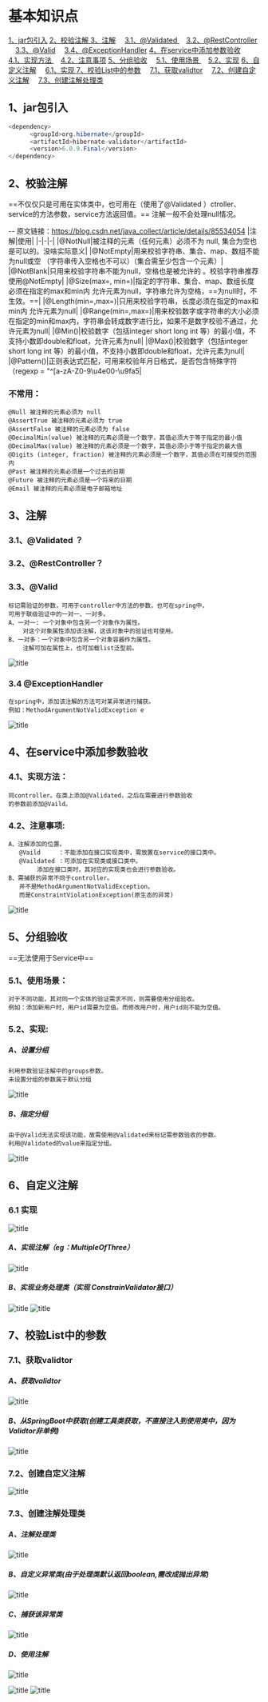 
# 基本知识点
<a href='#1'>1、jar包引入</a>
<a href='#2'>2、校验注解 </a>
<a href='#3'>3、注解</a>
&emsp;<a href='#3.1'>3.1、@Validated </a>
&emsp;<a href='#3.2'>3.2、@RestController</a>
&emsp;<a href='#3.3'>3.3、@Valid</a>
&emsp;<a href='#3.4'>3.4、@ExceptionHandler</a>
<a href='#4'>4、在service中添加参数验收</a>
&emsp;<a href='#4.1'>4.1、实现方法 </a>
&emsp;<a href='#4.2'>4.2、注意事项</a>
<a href='#5'>5、分组验收</a>
&emsp;<a href='#5.1'>5.1、使用场景 </a>
&emsp;<a href='#5.2'>5.2、实现</a>
<a href='#6'>6、自定义注解</a>
&emsp;<a href='#6.1'>6.1、实现 </a>
<a href='#7'>7、校验List中的参数</a>
&emsp;<a href='#7.1'>7.1、获取validtor</a>
&emsp;<a href='#7.2'>7.2、创建自定义注解</a>
&emsp;<a href='#7.3'>7.3、创建注解处理类</a>	

## <span id='1'> 1、jar包引入
``` java
<dependency>
      <groupId>org.hibernate</groupId>
      <artifactId>hibernate-validator</artifactId>
      <version>6.0.9.Final</version>
</dependency>
```
## <span id='2'> 2、校验注解 
==不仅仅只是可用在实体类中，也可用在（使用了@Validated ）ctroller、
service的方法参数，service方法返回值。==
注解一般不会处理null情况。

-- 原文链接：https://blog.csdn.net/java_collect/article/details/85534054
|注解|使用|
|-|-|-|
|@NotNull|被注释的元素（任何元素）必须不为 null, 集合为空也是可以的。没啥实际意义|
|@NotEmpty|用来校验字符串、集合、map、数组不能为null或空 （字符串传入空格也不可以）（集合需至少包含一个元素）|
|@NotBlank|只用来校验字符串不能为null，空格也是被允许的 。校验字符串推荐使用@NotEmpty|
|@Size(max=, min=)|指定的字符串、集合、map、数组长度必须在指定的max和min内 允许元素为null，字符串允许为空格，==为null时，不生效。==|
|@Length(min=,max=)|只用来校验字符串，长度必须在指定的max和min内 允许元素为null|
|@Range(min=,max=)|用来校验数字或字符串的大小必须在指定的min和max内，字符串会转成数字进行比，如果不是数字校验不通过，允许元素为null|
|@Min()|校验数字（包括integer short long int 等）的最小值，不支持小数即double和float，允许元素为null|
|@Max()|校验数字（包括integer short long int 等）的最小值，不支持小数即double和float，允许元素为null|
|@Pattern()|正则表达式匹配，可用来校验年月日格式，是否包含特殊字符（regexp = "^[a-zA-Z0-9\u4e00-\u9fa5|
### 不常用：
```
@Null 被注释的元素必须为 null
@AssertTrue 被注释的元素必须为 true
@AssertFalse 被注释的元素必须为 false
@DecimalMin(value) 被注释的元素必须是一个数字，其值必须大于等于指定的最小值
@DecimalMax(value) 被注释的元素必须是一个数字，其值必须小于等于指定的最大值
@Digits (integer, fraction) 被注释的元素必须是一个数字，其值必须在可接受的范围内
@Past 被注释的元素必须是一个过去的日期
@Future 被注释的元素必须是一个将来的日期
@Email 被注释的元素必须是电子邮箱地址
```
## <span id='3'> 3、注解
### <span id='3.1'> 3.1、@Validated ？
### <span id='3.2'> 3.2、@RestController？
### <span id='3.3'> 3.3、@Valid 
  	标记需验证的参数，可用于controller中方法的参数，也可在spring中，
	可用于联级验证中的一对一、一对多。
	A、一对一: 一个对象中包含另一个对象作为属性。
		对这个对象属性添加该注解，这该对象中的验证也可使用。
	B、一对多：一个对象中包含另一个对象容器作为属性。
		注解可加在属性上，也可加载list泛型前。
![title](https://i.loli.net/2019/12/25/D2lnKajL7B3FWZX.png)
### <span id='3.4'> 3.4 @ExceptionHandler
	在spring中，添加该注解的方法可对某异常进行捕获。
	例如：MethodArgumentNotValidException e
![title](https://i.loli.net/2019/12/25/DkXS72z8ymVHs9g.png)

## <span id='4'> 4、在service中添加参数验收
### <span id='4.1'> 4.1、实现方法：
	同controller。在类上添加@Validated，之后在需要进行参数验收
	的参数前添加@Vaild。
### <span id='4.2'> 4.2、注意事项:
	A、注解添加的位置。
	   @Vaild     ：不能添加在接口实现类中，需放置在service的接口类中。
	   @Vaildated ：可添加在实现类或接口类中。
			添加在接口类时，其对应的实现类也会进行参数验收。
	B、需捕获的异常不同于controller。
	   并不是MethodArgumentNotValidException，
	   而是ConstraintViolationException(原生态的异常)
![title](https://i.loli.net/2019/12/25/LfBN1nYHap4oICl.png)

## <span id='5'> 5、分组验收
==无法使用于Service中==
### <span id='5.1'> 5.1、使用场景：
	对于不同功能，其对同一个实体的验证需求不同，则需要使用分组验收。
	例如：添加新用户时，用户id需要为空值。而修改用户时，用户id则不能为空值。
### <span id='5.2'> 5.2、实现:
##### A、设置分组
	利用参数验证注解中的groups参数。
	未设置分组的参数属于默认分组
![title](https://i.loli.net/2019/12/25/N4YIeB2XiAG7zOM.png)
##### B、指定分组
	由于@Valid无法实现该功能，故需使用@Validated来标记需参数验收的参数。
	利用@Validated的value来指定分组。
![title](https://i.loli.net/2019/12/25/xBirm8CySeluRdO.png)

## <span id='6'> 6、自定义注解
### <span id='6.1'> 6.1 实现
![title](https://i.loli.net/2019/12/25/to8ImMyNliRhbLk.png)
##### A、实现注解（eg：MultipleOfThree）
![title](https://i.loli.net/2019/12/25/MhaCUDuZzye8drA.png)
##### B、实现业务处理类（实现 ConstrainValidator接口）
![title](https://i.loli.net/2019/12/25/3ZmneUurxVYgT7t.png)
![title](https://i.loli.net/2019/12/25/gEj84YzF1u6NJWp.png)

## <span id='7'> 7、校验List中的参数
### <span id='7.1'> 7.1、获取validtor
##### A、获取validtor
![title](https://i.loli.net/2019/12/26/nBJNFeyPDsrhQgZ.png)
##### B、从SpringBoot中获取(创建工具类获取，不直接注入到使用类中，因为Validtor非单例)
![title](https://i.loli.net/2019/12/26/nISaLUHBzZmWRot.png)
### <span id='7.2'> 7.2、创建自定义注解
![title](https://i.loli.net/2019/12/26/q58ZYX9MDJyTAiU.png)
### <span id='7.3'> 7.3、创建注解处理类
##### A、注解处理类
![title](https://i.loli.net/2019/12/26/3Di65jMOXscZThI.png)
##### B、自定义异常类(由于处理类默认返回boolean,需改成抛出异常)
![title](https://i.loli.net/2019/12/26/CHNldPUWcu3Mf7r.png)
##### C、捕获该异常类
![title](https://i.loli.net/2019/12/26/nlPAOJpXVyEtmML.png)
##### D、使用注解
![title](https://i.loli.net/2019/12/26/PGpiIoOXDsMfxlz.png)

![title](https://i.loli.net/2019/12/26/a1W9O8dNApFCqiY.png)
![title](https://i.loli.net/2019/12/26/DvpoSIg1M7WtqU8.png)